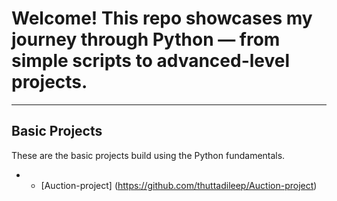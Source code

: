 # Welcome! This repo showcases my journey through Python — from simple scripts to advanced-level projects.

---

## Basic Projects

These are the basic projects build using the Python fundamentals.

- * [Auction-project] (https://github.com/thuttadileep/Auction-project)
